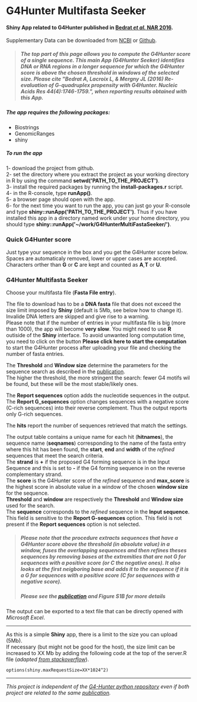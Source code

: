 # G4Hunter Multifasta Seeker
#### Shiny App related to G4Hunter published in [Bedrat _et al._ NAR 2016][paper ref].  
Supplementary Data can be downloaded from [NCBI](http://www.ncbi.nlm.nih.gov/pmc/articles/PMC4770238/bin/supp_44_4_1746__index.html) or [Github](https://github.com/LacroixLaurent/G4HunterPaperGit).  


> ##### The top part of this page allows you to compute the G4Hunter score of a single sequence. This main App (G4Hunter Seeker) identifies DNA or RNA regions in a longer sequence for which the G4Hunter score is above the chosen threshold in windows of the selected size. Please cite _"Bedrat A, Lacroix L, & Mergny JL (2016) Re-evaluation of G-quadruplex propensity with G4Hunter. Nucleic Acids Res 44(4):1746-1759."_, when reporting results obtained with this App.

##### The app requires the following packages:
* Biostrings
* GenomicRanges
* shiny

##### To run the app
1- download the project from github.  
2- set the directory where you extract the project as your working directory in R by using the command **setwd('PATH_TO_THE_PROJECT')**.  
3- install the required packages by running the **install-packages.r** script.  
4- in the R-console, type **runApp()**.  
5- a browser page should open with the app.  
6- for the next time you want to run the app, you can just go your R-console and type **shiny::runApp('PATH_TO_THE_PROJECT')**. Thus if you have installed this app in a directory named work under your home directory, you should type **shiny::runApp('~/work/G4HunterMultiFastaSeeker/')**.  


### Quick G4Hunter score
Just type your sequence in the box and you get the G4Hunter score below.  
Spaces are automaticaly removed, lower or upper cases are accepted.  
Characters orther than **G** or **C** are kept and counted as **A**,**T** or **U**.

###  G4Hunter Multifasta Seeker
Choose your multifasta file  (**Fasta File entry**).

The file to download has to be a **DNA fasta** file that does not exceed the size limit imposed by **Shiny** (default is 5Mb, see below how to change it).  
Invalide DNA letters are skipped and give rise to a warning.  
Please note that if the number of entries in your multifasta file is big (more than 1000), the app will become **very slow**. You might need to use **R** outiside of the **Shiny** interface. To avoid unwanted long computation time, you need to click on the button **Please click here to start the computation** to start the G4Hunter process after uploading your file and checking the number of fasta entries.  

The **Threshold** and **Window size** determine the parameters for the sequence search as described in the [publication][paper ref].  
The higher the threshold, the more stringent the search: fewer G4 motifs wil be found, but these will be the most stable/likely ones.  

The **Report sequences** option adds the nucleotide sequences in the output.  
The **Report G_sequences** option changes sequences with a negative score (C-rich sequences) into their reverse complement. Thus the output reports only G-rich sequences.

The **hits** report the number of sequences retrieved that match the settings.  


The output table contains a unique name for each hit (**hitnames**), the sequence name (**seqnames**) corresponding to the name of the fasta entry where this hit has been found, the **start**, **end** and **width** of the _refined_ sequences that meet the search criteria.  
The **strand** is **+** if the proposed G4 forming sequence is in the Input Sequence and this is set to **-** if the G4 forming sequence in on the reverse complementary strand.  
The **score** is the G4Hunter score of the _refined_ sequence and **max_score** is the highest score in absolute value in a window of the chosen **window size** for the sequence.  
**Threshold** and **window** are respectively the **Threshold** and **Window size** used for the search.  
The **sequence** corresponds to the _refined_ sequence in the **Input sequence**. This field is sensitive to the **Report G-sequences** option. This field is not present if the **Report sequences** option is not selected.  

> ##### Please note that the procedure extracts sequences that have a G4Hunter score above the threshold (in absolute value) in a window, fuses the overlapping sequences and then _refines_ theses sequences by removing bases at the extremities that are not G for sequences with a positive score (or C the negative ones). It also looks at the first neigboring base and adds it to the sequence if it is a G for sequences with a positive score (C for sequences with a negative score).  
> ##### Please see the [publication][paper ref] and Figure S1B for more details

The output can be exported to a text file that can be directly opened with _Microsoft Excel_.

--------------------------------------------------------------------------
As this is a simple **Shiny** app, there is a limit to the size you can upload (5Mb).  
If necessary (but might not be good for the host), the size limit can be increased  to XX Mb by adding the following code at the top of the server.R file (_adapted [from stackoverflow](http://stackoverflow.com/questions/18037737/how-to-change-maximum-upload-size-exceeded-restriction-in-shiny-and-save-user)_).  
```{r}
options(shiny.maxRequestSize=XX*1024^2)
```

--------------------------------------------------------------------------
_This project is independent of the [G4-Hunter python repository](https://github.com/AnimaTardeb/G4-Hunter) even if both project are related to the same [publication][paper ref]._


[paper ref]:http://doi.org/10.1093/nar/gkw006

